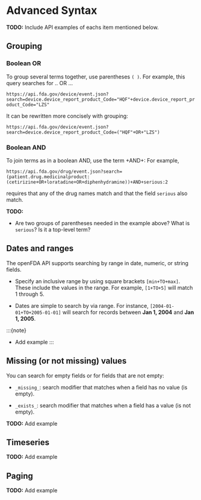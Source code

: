 # Advanced Syntax

**TODO:** Include API examples of eachs item mentioned below.

## Grouping

### Boolean OR

To group several terms together, use parentheses `( )`. For example, this query searches for .. OR ...

`https://api.fda.gov/device/event.json?search=device.device_report_product_Code="HQF"+device.device_report_product_Code="LZS"`

It can be rewritten more concisely with grouping:

`https://api.fda.gov/device/event.json?search=device.device_report_product_Code=("HQF"+OR+"LZS")`

### Boolean AND

To join terms as in a boolean AND, use the term +AND+: For example,

`https://api.fda.gov/drug/event.json?search=(patient.drug.medicinalproduct:(cetirizine+OR+loratadine+OR+diphenhydramine))+AND+serious:2`

requires that any of the drug names match and that the field `serious` also match.

**TODO:**

- Are two groups of parentheses needed in the example above? What is `serious`? Is it a top-level term?

## Dates and ranges

The openFDA API supports searching by range in date, numeric, or string fields.

- Specify an inclusive range by using square brackets `[min+TO+max]`. These include the values in the range. For example, `[1+TO+5]` will match 1 through 5.

- Dates are simple to search by via range. For instance, `[2004-01-01+TO+2005-01-01]` will search for records between **Jan 1, 2004** and **Jan 1, 2005**.

:::{note}
- Add example
:::

## Missing (or not missing) values

You can search for empty fields or for fields that are not empty:

* `_missing_`: search modifier that matches when a field has no value (is empty).

* `_exists_`: search modifier that matches when a field has a value (is not empty).

**TODO:** Add example

## Timeseries

**TODO:** Add example

## Paging

**TODO:** Add example

